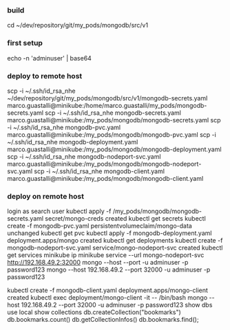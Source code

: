 ### build
cd ~/dev/repository/git/my_pods/mongodb/src/v1

### first setup
echo -n 'adminuser' | base64

### deploy to remote host
scp -i ~/.ssh/id_rsa_nhe ~/dev/repository/git/my_pods/mongodb/src/v1/mongodb-secrets.yaml marco.guastalli@minikube:/home/marco.guastalli/my_pods/mongodb-secrets.yaml
scp -i ~/.ssh/id_rsa_nhe mongodb-secrets.yaml marco.guastalli@minikube:/my_pods/mongodb/mongodb-secrets.yaml
scp -i ~/.ssh/id_rsa_nhe mongodb-pvc.yaml marco.guastalli@minikube:/my_pods/mongodb/mongodb-pvc.yaml
scp -i ~/.ssh/id_rsa_nhe mongodb-deployment.yaml marco.guastalli@minikube:/my_pods/mongodb/mongodb-deployment.yaml
scp -i ~/.ssh/id_rsa_nhe mongodb-nodeport-svc.yaml marco.guastalli@minikube:/my_pods/mongodb/mongodb-nodeport-svc.yaml
scp -i ~/.ssh/id_rsa_nhe mongodb-client.yaml marco.guastalli@minikube:/my_pods/mongodb/mongodb-client.yaml

### deploy on remote host
login as search user
kubectl apply -f /my_pods/mongodb/mongodb-secrets.yaml
        secret/mongo-creds created
  kubectl get secrets
kubectl create -f mongodb-pvc.yaml
        persistentvolumeclaim/mongo-data unchanged
  kubectl get pvc
kubectl apply -f mongodb-deployment.yaml
        deployment.apps/mongo created
kubectl get deployments
kubectl create -f mongodb-nodeport-svc.yaml
        service/mongo-nodeport-svc created
kubectl get services
minikube ip
minikube service --url mongo-nodeport-svc
        http://192.168.49.2:32000
mongo --host <ip> --port <port of nodeport svc> -u adminuser -p password123
mongo --host 192.168.49.2 --port 32000 -u adminuser -p password123

kubectl create -f mongodb-client.yaml
        deployment.apps/mongo-client created
kubectl exec deployment/mongo-client -it -- /bin/bash
        mongo --host 192.168.49.2 --port 32000 -u adminuser -p password123
        show dbs
        use local
        show collections
        db.createCollection("bookmarks")
        db.bookmarks.count()
        db.getCollectionInfos()
        db.bookmarks.find();